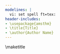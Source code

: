 ```yaml
---
modelines: |
  vi: set spell ft=tex:
header-includes:
- \usepackage{amsthm}
- \title{Title}
- \author{Author Name}
---
```


\maketitle
